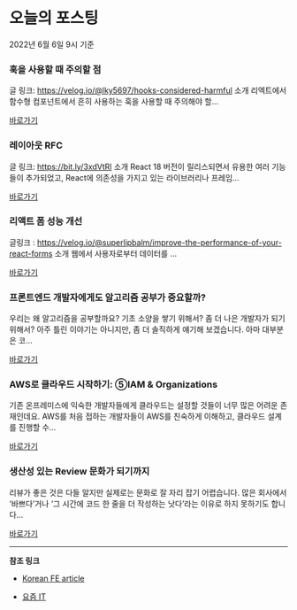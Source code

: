 # 오늘의 포스팅 
2022년 6월 6일 9시 기준 

###  훅을 사용할 때 주의할 점 

 글 링크: https://velog.io/@lky5697/hooks-considered-harmful 소개 리엑트에서 함수형 컴포넌트에서 흔히 사용하는 훅을 사용할 때 주의해야 할... 

 [바로가기](https://kofearticle.substack.com/p/korean-fe-article--05c) 

###  레이아웃 RFC 

 글 링크: https://bit.ly/3xdVtRl 소개 React 18 버전이 릴리스되면서 유용한 여러 기능들이 추가되었고, React에 의존성을 가지고 있는 라이브러리나 프레임... 

 [바로가기](https://kofearticle.substack.com/p/korean-fe-article-rfc) 

###  리액트 폼 성능 개선 

 글링크 : https://velog.io/@superlipbalm/improve-the-performance-of-your-react-forms 소개 웹에서 사용자로부터 데이터를 ... 

 [바로가기](https://kofearticle.substack.com/p/korean-fe-article--1e7) 

### 프론트엔드 개발자에게도 알고리즘 공부가 중요할까? 

 우리는 왜 알고리즘을 공부할까요? 기초 소양을 쌓기 위해서? 좀 더 나은 개발자가 되기 위해서? 아주 틀린 이야기는 아니지만, 좀 더 솔직하게 얘기해 보겠습니다. 아마 대부분은 코... 

 [바로가기](https://yozm.wishket.com/magazine/detail/1513/) 

### AWS로 클라우드 시작하기: ⑤IAM & Organizations 

 기존 온프레미스에 익숙한 개발자들에게 클라우드는 설정할 것들이 너무 많은 어려운 존재인데요. AWS를 처음 접하는 개발자들이 AWS를 친숙하게 이해하고, 클라우드 설계를 진행할 수... 

 [바로가기](https://yozm.wishket.com/magazine/detail/1511/) 

### 생산성 있는 Review 문화가 되기까지 

 리뷰가 좋은 것은 다들 알지만 실제로는 문화로 잘 자리 잡기 어렵습니다. 많은 회사에서 ‘바쁘다’거나 ‘그 시간에 코드 한 줄을 더 작성하는 낫다’라는 이유로 하지 못하기도 합니다... 

 [바로가기](https://yozm.wishket.com/magazine/detail/1497/) 

---

**참조 링크**

- [Korean FE article](https://kofearticle.substack.com) 

- [요즘 IT](https://yozm.wishket.com/magazine) 

